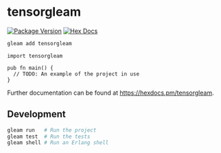 # tensorgleam

[![Package Version](https://img.shields.io/hexpm/v/tensorgleam)](https://hex.pm/packages/tensorgleam)
[![Hex Docs](https://img.shields.io/badge/hex-docs-ffaff3)](https://hexdocs.pm/tensorgleam/)

```sh
gleam add tensorgleam
```
```gleam
import tensorgleam

pub fn main() {
  // TODO: An example of the project in use
}
```

Further documentation can be found at <https://hexdocs.pm/tensorgleam>.

## Development

```sh
gleam run   # Run the project
gleam test  # Run the tests
gleam shell # Run an Erlang shell
```
